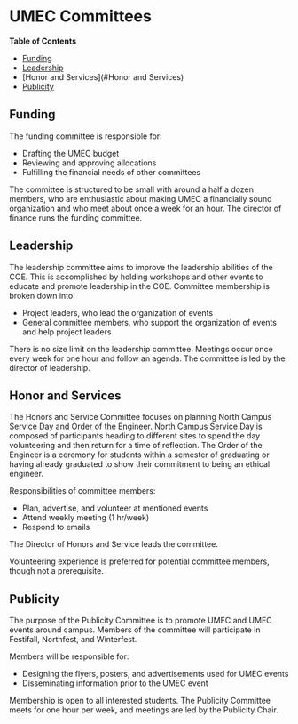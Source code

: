 # UMEC Committees

**Table of Contents**

- [Funding](#funding)
- [Leadership](#leadership)
- [Honor and Services](#Honor and Services)
- [Publicity](#Publicity)

<!-- END doctoc generated TOC please keep comment here to allow auto update -->

## Funding

The funding committee is responsible for:

- Drafting the UMEC budget
- Reviewing and approving allocations
- Fulfilling the financial needs of other committees

The committee is structured to be small with around a half a dozen members,
who are enthusiastic about making UMEC a financially sound organization and
who meet about once a week for an hour. The director of finance runs the
funding committee.

## Leadership

The leadership committee aims to improve the leadership abilities of the COE.  This is accomplished by holding workshops and other events to educate and promote leadership in the COE.  Committee membership is broken down into:

- Project leaders, who lead the organization of events
- General committee members, who support the organization of events and help project leaders

There is no size limit on the leadership committee.  Meetings occur once every week for one hour and follow an agenda.  The committee is led by the director of leadership.

## Honor and Services

The Honors and Service Committee focuses on planning North Campus Service Day and Order of the Engineer. North Campus Service Day is composed of participants heading to different sites to spend the day volunteering and then return for a time of reflection. The Order of the Engineer is a ceremony for students within a semester of graduating or having already graduated to show their commitment to being an ethical engineer. 

Responsibilities of committee members:

- Plan, advertise, and volunteer at mentioned events
- Attend weekly meeting (1 hr/week)
- Respond to emails

The Director of Honors and Service leads the committee. 

Volunteering experience is preferred for potential committee members, though not a prerequisite.

## Publicity

The purpose of the Publicity Committee is to promote UMEC and UMEC events
around campus.  Members of the committee will participate in Festifall,
Northfest, and Winterfest.

Members will be responsible for:

- Designing the flyers, posters, and advertisements used for UMEC events
- Disseminating information prior to the UMEC event

Membership is open to all interested students. The Publicity Committee meets
for one hour per week, and meetings are led by the Publicity Chair.

